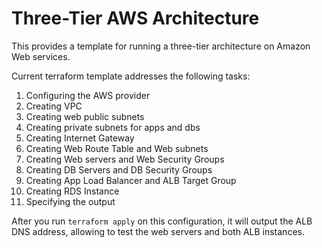 # Three-Tier AWS Architecture

This provides a template for running a three-tier architecture on Amazon
Web services.

Current terraform template addresses the following tasks:

1. Configuring the AWS provider
2. Creating VPC
3. Creating web public subnets
4. Creating private subnets for apps and dbs
5. Creating Internet Gateway
6. Creating Web Route Table and Web subnets
7. Creating Web servers and Web Security Groups
8. Creating DB Servers and DB Security Groups
9. Creating App Load Balancer and ALB Target Group
10. Creating RDS Instance
11. Specifying the output

After you run `terraform apply` on this configuration, it will
output the ALB DNS address, allowing to test the web servers and
both ALB instances.
